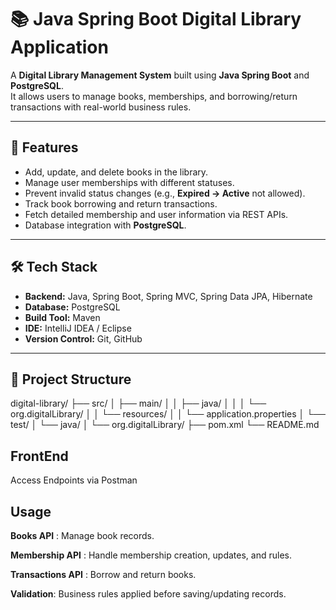 
# 📚 Java Spring Boot Digital Library Application

A **Digital Library Management System** built using **Java Spring Boot** and **PostgreSQL**.  
It allows users to manage books, memberships, and borrowing/return transactions with real-world business rules.

---

## 📌 Features
- Add, update, and delete books in the library.
- Manage user memberships with different statuses.
- Prevent invalid status changes (e.g., **Expired → Active** not allowed).
- Track book borrowing and return transactions.
- Fetch detailed membership and user information via REST APIs.
- Database integration with **PostgreSQL**.

---

## 🛠️ Tech Stack
- **Backend:** Java, Spring Boot, Spring MVC, Spring Data JPA, Hibernate
- **Database:** PostgreSQL
- **Build Tool:** Maven
- **IDE:** IntelliJ IDEA / Eclipse
- **Version Control:** Git, GitHub

---
## 📂 Project Structure

digital-library/
├── src/
│ ├── main/
│ │ ├── java/
│ │ │ └── org.digitalLibrary/
│ │ └── resources/
│ │ └── application.properties
│ └── test/
│ └── java/
│ └── org.digitalLibrary/
├── pom.xml
└── README.md

## FrontEnd
Access Endpoints via Postman

## Usage

**Books API** : Manage book records.

**Membership API** : Handle membership creation, updates, and rules.

**Transactions API** : Borrow and return books.

**Validation**: Business rules applied before saving/updating records.